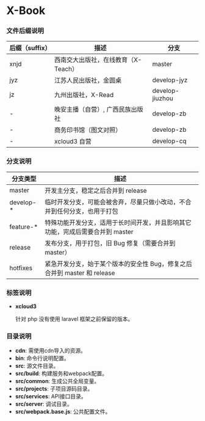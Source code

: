 X-Book
===

### 文件后缀说明

| 后缀（suffix）| 描述 | 分支 |
|---|---|--|
| xnjd | 西南交大出版社，在线教育（X-Teach） | master |
| jyz | 江苏人民出版社，金圆桌 | develop-jyz |
| jz | 九州出版社，X-Read | develop-jiuzhou |
| - | 晚安主播（自营）, 广西民族出版社 | develop-zb |
| - | 商务印书馆（图文对照） | develop-zb |
| - | xcloud3 自营 | develop-cq |

### 分支说明

| 分支类型 | 描述 |
|---|---|
| master | 开发主分支，稳定之后合并到 release |
| develop-* | 临时开发分支，可能会被舍弃，尽量只做小改动，不合并到任何分支，也用于打包 |
| feature-* | 特殊功能开发分支，适用于长时间开发，并且影响其它功能，完成后需要合并到 master |
| release | 发布分支，用于打包，旧 Bug 修复（需要合并到 master）|
| hotfixes | 紧急开发分支，始于某个版本的安全性 Bug，修复之后合并到 master 和 release |

### 标签说明

* **xcloud3**

	针对 php 没有使用 laravel 框架之前保留的版本。


### 目录说明

   * **cdn**: 需使用cdn导入的资源。
   * **bin**: 命令行说明配置。
   * **src**: 源文件目录。
   * **src/build**: 构建服务和webpack配置。
   * **src/common**: 生成公共全局变量。
   * **src/projects**: 子项目源码目录。
   * **src/services**: API接口目录。
   * **src/server**: 调试目录。
   * **src/webpack.base.js**: 公共配置文件。
